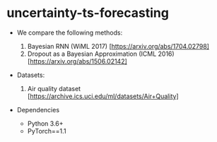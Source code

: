 # uncertainty-ts-forecasting

- We compare the following methods:
  1. Bayesian RNN (WiML 2017) [https://arxiv.org/abs/1704.02798]
  2. Dropout as a Bayesian Approximation (ICML 2016) [https://arxiv.org/abs/1506.02142]

- Datasets:
  1. Air quality dataset [https://archive.ics.uci.edu/ml/datasets/Air+Quality]

- Dependencies
  - Python 3.6+
  - PyTorch==1.1
